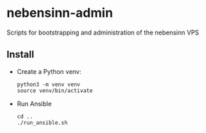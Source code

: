 # nebensinn-admin
Scripts for bootstrapping and administration of the nebensinn VPS

## Install
- Create a Python venv:

      python3 -m venv venv
      source venv/bin/activate

- Run Ansible

      cd ..
      ./run_ansible.sh
